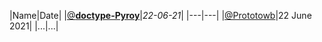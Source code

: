 

|Name|Date|
|[@**doctype-Pyroy**](https://github.com/doctype-Pyroy)|*22-06-21*|
|---|---|
|[@Prototowb](https://github.com/prototowb)|22 June 2021|
|...|...|
